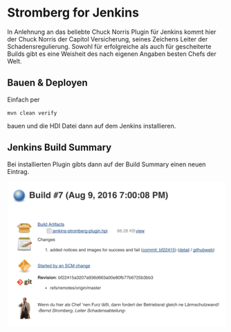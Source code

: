 # Stromberg for Jenkins

In Anlehnung an das beliebte Chuck Norris Plugin für Jenkins kommt hier der Chuck Norris der Capitol Versicherung, seines Zeichens Leiter der Schadensregulierung.
Sowohl für erfolgreiche als auch für gescheiterte Builds gibt es eine Weisheit des nach eigenen Angaben besten Chefs der Welt.

## Bauen & Deployen
Einfach per <pre><code>mvn clean verify</code></pre> bauen und die HDI Datei dann auf dem Jenkins installieren.

## Jenkins Build Summary
Bei installierten Plugin gibts dann auf der Build Summary einen neuen Eintrag.

![Screenshot Build Summary](screenshots/jenkins-build-summary.png)
